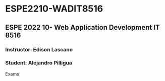 # ESPE2210-WADIT8516
## ESPE 2022 10- Web Application Development  IT 8516
### Instructor: Edison Lascano
### Student: Alejandro Pilligua
Exams
